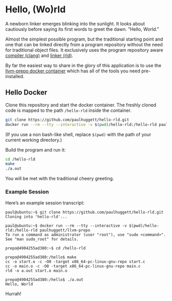 # Hello, (Wo)rld

A newborn linker emerges blinking into the sunlight. It looks about cautiously before saying its first words to greet the dawn. ”Hello, World.”

Almost the simplest possible program, but the traditional starting point and one that can be linked directly from a program repository without the need for traditional object files. It exclusively uses the program repository aware [compiler (clang)](https://github.com/SNSystems/llvm-project-prepo) and [linker (rld)](https://github.com/SNSystems/llvm-project-prepo/tree/master/rld).

By far the easiest way to share in the glory of this application is to use the [llvm-prepo docker container](https://hub.docker.com/r/paulhuggett/llvm-prepo) which has all of the tools you need pre-installed.

## Hello Docker

Clone this repository and start the docker container. The freshly cloned code is mapped to the path `/hello-rld` inside the container.

~~~bash
git clone https://github.com/paulhuggett/hello-rld.git
docker run --rm --tty --interactive -v $(pwd)/hello-rld:/hello-rld paulhuggett/llvm-prepo
~~~

(If you use a non bash-like shell, replace `$(pwd)` with the path of your current working directory.)

Build the program and run it:

~~~bash
cd /hello-rld
make
./a.out
~~~

You will be met with the traditional cheery greeting.

### Example Session

Here’s an example session transcript:

~~~
paul@ubuntu:~$ git clone https://github.com/paulhuggett/hello-rld.git
Cloning into 'hello-rld'...

paul@ubuntu:~$ docker run --rm --tty --interactive -v $(pwd)/hello-rld:/hello-rld paulhuggett/llvm-prepo
To run a command as administrator (user "root"), use "sudo <command>".
See "man sudo_root" for details.

prepo@4904255ad380:~$ cd /hello-rld

prepo@4904255ad380:/hello$ make
cc -o start.o -c -O0 -target x86_64-pc-linux-gnu-repo start.c
cc -o main.o -c -O0 -target x86_64-pc-linux-gnu-repo main.c
rld -o a.out start.o main.o

prepo@4904255ad380:/hello$ ./a.out
Hello, World
~~~

Hurrah!

